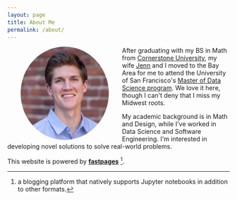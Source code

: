 ```yaml
---
layout: page
title: About Me
permalink: /about/
---
```


<!-- ![](../images/about/bio.jpg) -->

<style>
img { border-radius: 50%;
      margin: 0 30px; } 
// top and bottom 0, left and right 10px
</style>

<img src="../images/about/bio.jpg" align="left" width="200"/> 

After graduating with my BS in Math from [Cornerstone University](https://www.cornerstone.edu/), my wife [Jenn](https://www.linkedin.com/in/jennifer-prather/) and I moved to the Bay Area for me to attend the University of San Francisco's [Master of Data Science program](https://www.usfca.edu/arts-sciences/graduate-programs/data-science). We love it here, though I can't deny that I miss my Midwest roots. 

My academic background is in Math and Design, while I've worked in Data Science and Software Engineering. I'm interested in developing novel solutions to solve real-world problems. 


This website is powered by **[fastpages](https://github.com/fastai/fastpages)** [^1].

[^1]:a blogging platform that natively supports Jupyter notebooks in addition to other formats.

